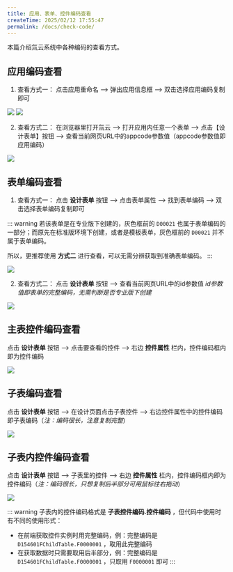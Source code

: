```yaml
---
title: 应用、表单、控件编码查看
createTime: 2025/02/12 17:55:47
permalink: /docs/check-code/
---
```


本篇介绍氚云系统中各种编码的查看方式。

## 应用编码查看

1. 查看方式一：
点击应用重命名 --> 弹出应用信息框 --> 双击选择应用编码复制即可

![](../img/check-app-code-1.png)
![](../img/check-app-code-2.png)

2. 查看方式二：
在浏览器里打开氚云 --> 打开应用内任意一个表单 --> 点击【设计表单】按钮 --> 查看当前网页URL中的appcode参数值（appcode参数值即应用编码）

![](../img/check-app-code-3.png)


## 表单编码查看

1. 查看方式一：
点击 **设计表单** 按钮 --> 点击表单属性 --> 找到表单编码 --> 双击选择表单编码复制即可 

::: warning
若该表单是在专业版下创建的，灰色框前的 `D00021` 也属于表单编码的一部分；而原先在标准版环境下创建，或者是模板表单，灰色框前的 `D00021` 并不属于表单编码。

所以，更推荐使用 **方式二** 进行查看，可以无需分辨获取到准确表单编码。
:::


![](../img/check-schema-code-1.png)

2. 查看方式二：
点击 **设计表单** 按钮 --> 查看当前网页URL中的id参数值 *id参数值即表单的完整编码，无需判断是否专业版下创建*

![](../img/check-schema-code-2.png)


## 主表控件编码查看

点击 **设计表单** 按钮 --> 点击要查看的控件 --> 右边 **控件属性** 栏内，控件编码框内即为控件编码

![](../img/check-field-code-1.png)


## 子表编码查看

点击 **设计表单** 按钮 --> 在设计页面点击子表控件 --> 右边控件属性中的控件编码即子表编码（*注：编码很长，注意复制完整*）

![](../img/check-schema-code-3.png)


## 子表内控件编码查看

点击 **设计表单** 按钮 --> 子表里的控件 --> 右边 **控件属性** 栏内，控件编码框内即为控件编码（*注：编码很长，只想复制后半部分可用鼠标往右拖动*）

![](../img/check-field-code-2.png)

::: warning
子表内的控件编码格式是 **子表控件编码.控件编码** ，但代码中使用时有不同的使用形式：

- 在前端获取控件实例时用完整编码，例：完整编码是 ```D154601FChildTable.F0000001``` ，取用此完整编码
- 在获取数据时只需要取用后半部分，例：完整编码是 ```D154601FChildTable.F0000001``` ，只取用 ```F0000001``` 即可
:::

